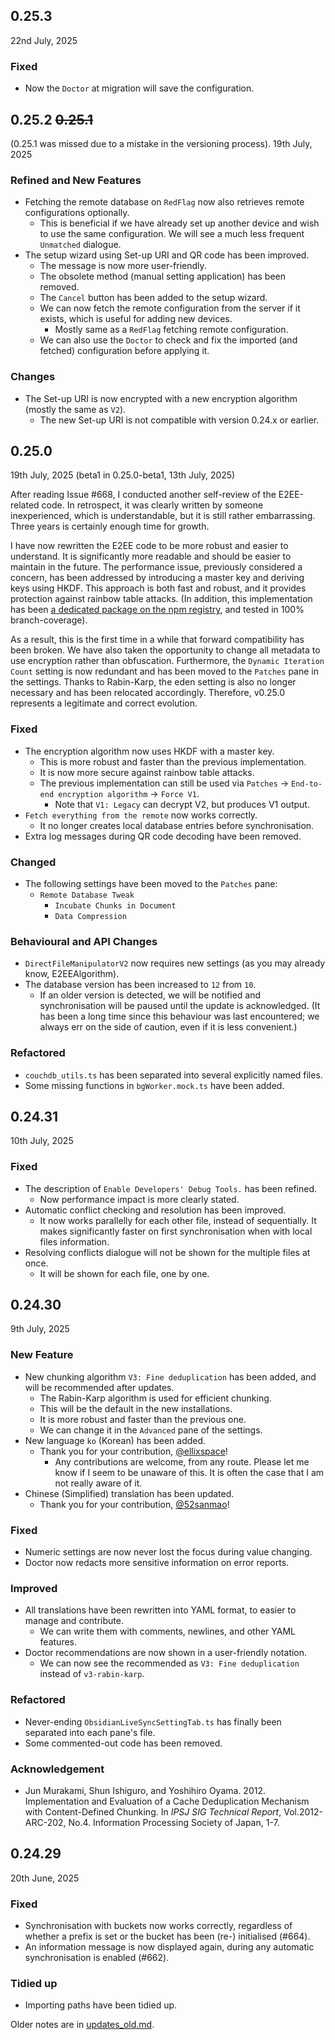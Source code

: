 ## 0.25.3
22nd July, 2025

### Fixed
- Now the `Doctor` at migration will save the configuration.

## 0.25.2 ~~0.25.1~~
(0.25.1 was missed due to a mistake in the versioning process).
19th July, 2025

### Refined and New Features
- Fetching the remote database on `RedFlag` now also retrieves remote configurations optionally.
  - This is beneficial if we have already set up another device and wish to use the same configuration. We will see a much less frequent `Unmatched` dialogue.
- The setup wizard using Set-up URI and QR code has been improved.
  - The message is now more user-friendly.
  - The obsolete method (manual setting application) has been removed.
  - The `Cancel` button has been added to the setup wizard.
  - We can now fetch the remote configuration from the server if it exists, which is useful for adding new devices.
    - Mostly same as a `RedFlag` fetching remote configuration.
  - We can also use the `Doctor` to check and fix the imported (and fetched) configuration before applying it.

### Changes
- The Set-up URI is now encrypted with a new encryption algorithm (mostly the same as `V2`).
  - The new Set-up URI is not compatible with version 0.24.x or earlier.


## 0.25.0
19th July, 2025 (beta1 in 0.25.0-beta1, 13th July, 2025)

After reading Issue #668, I conducted another self-review of the E2EE-related code. In retrospect, it was clearly written by someone inexperienced, which is understandable, but it is still rather embarrassing. Three years is certainly enough time for growth.

I have now rewritten the E2EE code to be more robust and easier to understand. It is significantly more readable and should be easier to maintain in the future. The performance issue, previously considered a concern, has been addressed by introducing a master key and deriving keys using HKDF. This approach is both fast and robust, and it provides protection against rainbow table attacks. (In addition, this implementation has been [a dedicated package on the npm registry](https://github.com/vrtmrz/octagonal-wheels), and tested in 100% branch-coverage).

As a result, this is the first time in a while that forward compatibility has been broken. We have also taken the opportunity to change all metadata to use encryption rather than obfuscation. Furthermore, the `Dynamic Iteration Count` setting is now redundant and has been moved to the `Patches` pane in the settings. Thanks to Rabin-Karp, the eden setting is also no longer necessary and has been relocated accordingly. Therefore, v0.25.0 represents a legitimate and correct evolution.

### Fixed
- The encryption algorithm now uses HKDF with a master key.
    - This is more robust and faster than the previous implementation.
    - It is now more secure against rainbow table attacks.
    - The previous implementation can still be used via `Patches` -> `End-to-end encryption algorithm` -> `Force V1`.
      - Note that `V1: Legacy` can decrypt V2, but produces V1 output.
- `Fetch everything from the remote` now works correctly.
    - It no longer creates local database entries before synchronisation.
- Extra log messages during QR code decoding have been removed.

### Changed
- The following settings have been moved to the `Patches` pane:
    - `Remote Database Tweak`
      - `Incubate Chunks in Document`
      - `Data Compression`

### Behavioural and API Changes
- `DirectFileManipulatorV2` now requires new settings (as you may already know, E2EEAlgorithm).
- The database version has been increased to `12` from `10`.
    - If an older version is detected, we will be notified and synchronisation will be paused until the update is acknowledged. (It has been a long time since this behaviour was last encountered; we always err on the side of caution, even if it is less convenient.)

### Refactored
- `couchdb_utils.ts` has been separated into several explicitly named files.
- Some missing functions in `bgWorker.mock.ts` have been added.

## 0.24.31
10th July, 2025

### Fixed

- The description of `Enable Developers' Debug Tools.` has been refined.
    - Now performance impact is more clearly stated.
- Automatic conflict checking and resolution has been improved.
    - It now works parallelly for each other file, instead of sequentially. It makes significantly faster on first synchronisation when with local files information.
- Resolving conflicts dialogue will not be shown for the multiple files at once.
    - It will be shown for each file, one by one.

## 0.24.30

9th July, 2025

### New Feature

- New chunking algorithm `V3: Fine deduplication` has been added, and will be recommended after updates.
    - The Rabin-Karp algorithm is used for efficient chunking.
    - This will be the default in the new installations.
    - It is more robust and faster than the previous one.
    - We can change it in the `Advanced` pane of the settings.
- New language `ko` (Korean) has been added.
    - Thank you for your contribution, [@ellixspace](https://x.com/ellixspace)!
        - Any contributions are welcome, from any route. Please let me know if I seem to be unaware of this. It is often the case that I am not really aware of it.
- Chinese (Simplified) translation has been updated.
    - Thank you for your contribution, [@52sanmao](https://github.com/52sanmao)!

### Fixed

- Numeric settings are now never lost the focus during value changing.
- Doctor now redacts more sensitive information on error reports.

### Improved

- All translations have been rewritten into YAML format, to easier to manage and contribute.
    - We can write them with comments, newlines, and other YAML features.
- Doctor recommendations are now shown in a user-friendly notation.
    - We can now see the recommended as `V3: Fine deduplication` instead of `v3-rabin-karp`.

### Refactored

- Never-ending `ObsidianLiveSyncSettingTab.ts` has finally been separated into each pane's file.
- Some commented-out code has been removed.

### Acknowledgement

- Jun Murakami, Shun Ishiguro, and Yoshihiro Oyama. 2012. Implementation and Evaluation of a Cache Deduplication Mechanism with Content-Defined Chunking. In _IPSJ SIG Technical Report_, Vol.2012-ARC-202, No.4. Information Processing Society of Japan, 1-7.

## 0.24.29

20th June, 2025

### Fixed

- Synchronisation with buckets now works correctly, regardless of whether a prefix is set or the bucket has been (re-) initialised (#664).
- An information message is now displayed again, during any automatic synchronisation is enabled (#662).

### Tidied up

- Importing paths have been tidied up.

Older notes are in
[updates_old.md](https://github.com/vrtmrz/obsidian-livesync/blob/main/updates_old.md).
